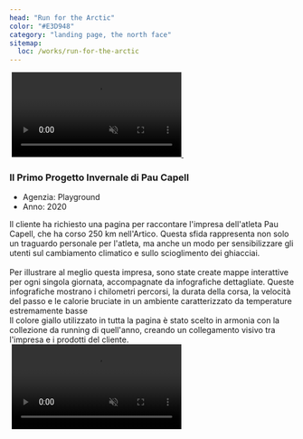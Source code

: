 ```yaml
---
head: "Run for the Arctic"
color: "#E3D948"
category: "landing page, the north face"
sitemap:
  loc: /works/run-for-the-arctic
---
```


<div class="relative">
  <img src="/img/works/run4/portfolio-work-run4-big.png" alt="">
  <a href="https://www.thenorthface.co.uk/run-for-the-arctic.html" target="_blank">
    <video class="!w-1/2 absolute top-1/2 left-[27%] -translate-x-1/2 -translate-y-1/2 rounded-[5px] lg:rounded-[20px]" src="/img/works/run4/portfolio-work-run4-big-video.mp4" playsinline autoplay muted loop></video>
    <img class="pf-cta" src="/img/works/run4/portfolio-work-run4-big-cta.svg" alt="">
  </a>
</div>

<div class="pf-heading">
  <div>
    <h3>Il Primo Progetto Invernale di Pau Capell</h3>
  </div>
  <div class="pf-skills">
    <ul>
      <li>Agenzia: Playground</li>
      <li>Anno: 2020</li>
    </ul>
  </div>
</div>

<div class="pf-text">
  <div>
    Il cliente ha richiesto una pagina per raccontare l'impresa dell'atleta Pau Capell, che ha corso 250 km nell'Artico. Questa sfida rappresenta non solo un traguardo personale per l'atleta, ma anche un modo per sensibilizzare gli utenti sul cambiamento climatico e sullo scioglimento dei ghiacciai.<br /><br />Per illustrare al meglio questa impresa, sono state create mappe interattive per ogni singola giornata, accompagnate da infografiche dettagliate. Queste infografiche mostrano i chilometri percorsi, la durata della corsa, la velocità del passo e le calorie bruciate in un ambiente caratterizzato da temperature estremamente basse
  </div>
  <div>
    Il colore giallo utilizzato in tutta la pagina è stato scelto in armonia con la collezione da running di quell'anno, creando un collegamento visivo tra l'impresa e i prodotti del cliente.
  </div>
</div>

<div class="gap-12 columns-2 mb-12">
  <img src="/img/works/run4/portfolio-work-run4-small1.png" alt="">
  <video src="/img/works/run4/portfolio-work-run4-small2-video.mp4" playsinline autoplay muted loop></video>
</div>
